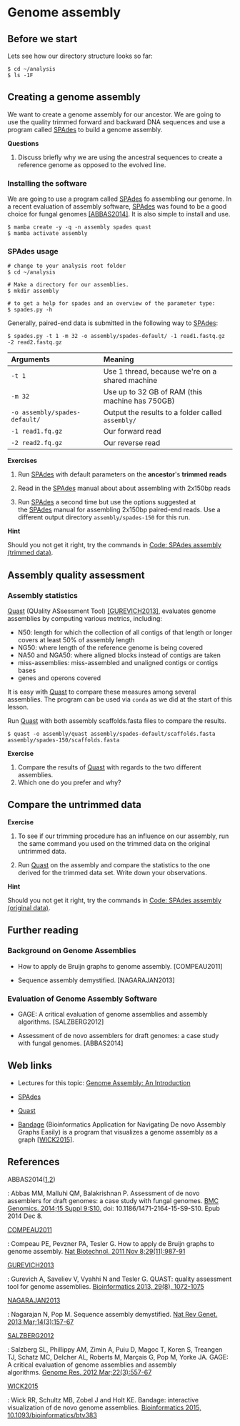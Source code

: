 # Genome assembly

## Before we start

Lets see how our directory structure looks so far:

```
$ cd ~/analysis
$ ls -1F
```

## Creating a genome assembly

We want to create a genome assembly for our ancestor. We are going to
use the quality trimmed forward and backward DNA sequences and use a
program called [SPAdes](https://github.com/ablab/spades) to build a genome
assembly.

**Questions**

1. Discuss briefly why we are using the ancestral sequences to create a reference genome as opposed to the evolved line.

### Installing the software

We are going to use a program
called [SPAdes](https://github.com/ablab/spades) fo assembling our genome.
In a recent evaluation of assembly
software, [SPAdes](https://github.com/ablab/spades) was found to be a good
choice for fungal
genomes [\[ABBAS2014\]](https://genomics.sschmeier.com/ngs-assembly/index.html#abbas2014).
It is also simple to install and use.

```
$ mamba create -y -q -n assembly spades quast
$ mamba activate assembly
```

### SPAdes usage

```console
# change to your analysis root folder
$ cd ~/analysis

# Make a directory for our assemblies.
$ mkdir assembly

# to get a help for spades and an overview of the parameter type:
$ spades.py -h
```

Generally, paired-end data is submitted in the following way
to [SPAdes](https://cab.spbu.ru/software/spades/):

```console
$ spades.py -t 1 -m 32 -o assembly/spades-default/ -1 read1.fastq.gz -2 read2.fastq.gz
```

| Arguments        | Meaning                                           |
| :--------------- | :------------------------------------------------ |
| `-t 1`           | Use 1 thread, because we're on a shared machine   |
| `-m 32`          | Use up to 32 GB of RAM (this machine has 750GB)   |
| `-o assembly/spades-default/`   | Output the results to a folder called `assembly/` |
| `-1 read1.fq.gz` | Our forward read                                  |
| `-2 read2.fq.gz` | Our reverse read                                  |

**Exercises**

1. Run [SPAdes](https://github.com/ablab/spades) with default parameters on the **ancestor**'s **trimmed** **reads**

2. Read in the [SPAdes](https://github.com/ablab/spades) manual about about assembling with 2x150bp reads

3. Run [SPAdes](https://github.com/ablab/spades) a second time but use the options suggested at the [SPAdes](https://github.com/ablab/spades) manual for assembling 2x150bp paired-end reads. Use a different output directory `assembly/spades-150` for this run.

**Hint**

Should you not get it right, try the commands in [Code: SPAdes assembly (trimmed data)](https://genomics.sschmeier.com/code.html#code-assembly1).

## Assembly quality assessment

### Assembly statistics

[Quast](https://github.com/ablab/quast) (QUality ASsessment Tool) [\[GUREVICH2013\]](https://genomics.sschmeier.com/ngs-assembly/index.html#gurevich2013), evaluates genome assemblies by computing various metrics, including:

- N50: length for which the collection of all contigs of that length
  or longer covers at least 50% of assembly length
- NG50: where length of the reference genome is being covered
- NA50 and NGA50: where aligned blocks instead of contigs are taken
- miss-assemblies: miss-assembled and unaligned contigs or contigs
  bases
- genes and operons covered

It is easy with [Quast](https://github.com/ablab/quast) to compare these
measures among several assemblies. The program can be used via `conda` as we did at the start of this lesson.


Run [Quast](https://github.com/ablab/quast) with both assembly
scaffolds.fasta files to compare the results.

```
$ quast -o assembly/quast assembly/spades-default/scaffolds.fasta assembly/spades-150/scaffolds.fasta
```

**Exercise**

1. Compare the results of [Quast](https://github.com/ablab/quast) with regards to the two different assemblies.
2. Which one do you prefer and why?

## Compare the untrimmed data

**Exercise**

1. To see if our trimming procedure has an influence on our assembly,
   run the same command you used on the trimmed data on the original
   untrimmed data.

2. Run [Quast](https://github.com/ablab/quast) on the assembly and
   compare the statistics to the one derived for the trimmed data set.
   Write down your observations.

**Hint**

Should you not get it right, try the commands in [Code: SPAdes assembly (original data)](https://genomics.sschmeier.com/code.html#code-assembly2).

## Further reading

### Background on Genome Assemblies

- How to apply de Bruijn graphs to genome
  assembly. [COMPEAU2011]

- Sequence assembly demystified. [NAGARAJAN2013]

### Evaluation of Genome Assembly Software

- GAGE: A critical evaluation of genome assemblies and assembly
  algorithms. [SALZBERG2012]

- Assessment of de novo assemblers for draft genomes: a case study
  with fungal
  genomes. [ABBAS2014]

## Web links

- Lectures for this topic: [Genome Assembly: An
  Introduction](https://dx.doi.org/10.6084/m9.figshare.2972323.v1)

- [SPAdes](https://github.com/ablab/spades)

- [Quast](https://github.com/ablab/quast)

- [Bandage](https://rrwick.github.io/Bandage/) (Bioinformatics
  Application for Navigating De novo Assembly Graphs Easily) is a
  program that visualizes a genome assembly as a
  graph [\[WICK2015\]](https://genomics.sschmeier.com/ngs-assembly/index.html#wick2015).

## References

ABBAS2014([1](https://genomics.sschmeier.com/ngs-assembly/index.html#id2),[2](https://genomics.sschmeier.com/ngs-assembly/index.html#id10))

:   Abbas MM, Malluhi QM, Balakrishnan P. Assessment of de novo
    assemblers for draft genomes: a case study with fungal genomes. [BMC
    Genomics. 2014;15 Suppl
    9:S10.](https://www.ncbi.nlm.nih.gov/pmc/articles/PMC4290589/) doi:
    10.1186/1471-2164-15-S9-S10. Epub 2014 Dec 8.

[COMPEAU2011](https://genomics.sschmeier.com/ngs-assembly/index.html#id7)

:   Compeau PE, Pevzner PA, Tesler G. How to apply de Bruijn graphs to
    genome assembly. [Nat Biotechnol. 2011 Nov
    8;29(11):987-91](https://dx.doi.org/10.1038/nbt.2023)

[GUREVICH2013](https://genomics.sschmeier.com/ngs-assembly/index.html#id4)

:   Gurevich A, Saveliev V, Vyahhi N and Tesler G. QUAST: quality
    assessment tool for genome assemblies. [Bioinformatics 2013, 29(8),
    1072-1075](https://bioinformatics.oxfordjournals.org/content/29/8/1072)

[NAGARAJAN2013](https://genomics.sschmeier.com/ngs-assembly/index.html#id8)

:   Nagarajan N, Pop M. Sequence assembly demystified. [Nat Rev Genet.
    2013 Mar;14(3):157-67](https://dx.doi.org/10.1038/nrg3367)

[SALZBERG2012](https://genomics.sschmeier.com/ngs-assembly/index.html#id9)

:   Salzberg SL, Phillippy AM, Zimin A, Puiu D, Magoc T, Koren S,
    Treangen TJ, Schatz MC, Delcher AL, Roberts M, Marçais G, Pop M,
    Yorke JA. GAGE: A critical evaluation of genome assemblies and
    assembly algorithms. [Genome Res. 2012
    Mar;22(3):557-67](http://genome.cshlp.org/content/22/3/557.full?sid=59ea80f7-b408-4a38-9888-3737bc670876)

[WICK2015](https://genomics.sschmeier.com/ngs-assembly/index.html#id11)

:   Wick RR, Schultz MB, Zobel J and Holt KE. Bandage: interactive
    visualization of de novo genome assemblies. [Bioinformatics 2015,
    10.1093/bioinformatics/btv383](https://bioinformatics.oxfordjournals.org/content/early/2015/07/11/bioinformatics.btv383.long)

